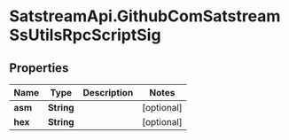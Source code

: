 # SatstreamApi.GithubComSatstreamSsUtilsRpcScriptSig

## Properties
Name | Type | Description | Notes
------------ | ------------- | ------------- | -------------
**asm** | **String** |  | [optional] 
**hex** | **String** |  | [optional] 
